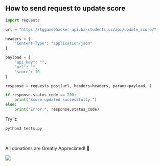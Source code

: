 ## How to send request to update score


```python
import requests

url = "https://tggameehacker-api.ba-students.uz/api/update_score/"

headers = {
    "Content-Type": "application/json"
}

payload = {
    "api_key": "",
    "url": "",
    "score": 10
}

response = requests.post(url, headers=headers, params=payload, )

if response.status_code == 200:
    print("Score updated successfully.")
else:
    print("Error:", response.status_code)
```

Try it:

```python
python3 tests.py
```    


<br/>


All donations are Greatly Appreciated! 💛 


<a href="https://www.buymeacoffee.com/abdibrokhim" target="_blank"><img src="https://img.buymeacoffee.com/button-api/?text=Buy me a coffee&emoji=&slug=abdibrokhim&button_colour=FFDD00&font_colour=000000&font_family=Cookie&outline_colour=000000&coffee_colour=ffffff" /></a>

<br/>
